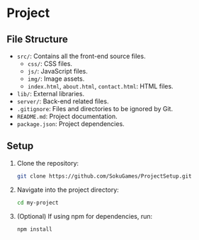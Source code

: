 # Project

## File Structure
- `src/`: Contains all the front-end source files.
  - `css/`: CSS files.
  - `js/`: JavaScript files.
  - `img/`: Image assets.
  - `index.html`, `about.html`, `contact.html`: HTML files.
- `lib/`: External libraries.
- `server/`: Back-end related files.
- `.gitignore`: Files and directories to be ignored by Git.
- `README.md`: Project documentation.
- `package.json`: Project dependencies.

## Setup
1. Clone the repository:
    ```sh
    git clone https://github.com/SokuGames/ProjectSetup.git
    ```
2. Navigate into the project directory:
    ```sh
    cd my-project
    ```
3. (Optional) If using npm for dependencies, run:
    ```sh
    npm install
    ```